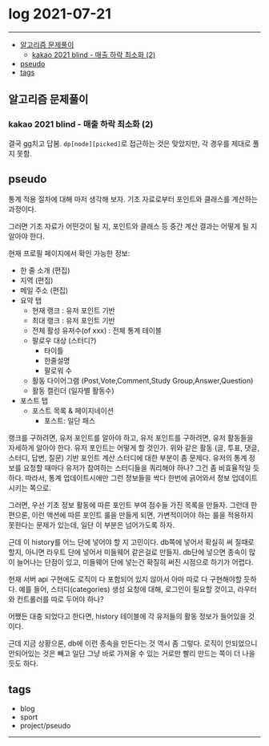 # log 2021-07-21

--------------------------

- [알고리즘 문제풀이](#알고리즘-문제풀이)
  - [kakao 2021 blind - 매출 하락 최소화 (2)](#kakao-2021-blind---매출-하락-최소화-2)
- [pseudo](#pseudo)
- [tags](#tags)


## 알고리즘 문제풀이

### kakao 2021 blind - 매출 하락 최소화 (2)

결국 gg치고 답봄.
`dp[node][picked]`로 접근하는 것은 맞았지만, 각 경우를 제대로 풀지 못함.


## pseudo

통계 적용 절차에 대해 마저 생각해 보자.
기초 자료로부터 포인트와 클래스를 계산하는 과정이다.



그러면 기초 자료가 어떤것이 될 지, 포인트와 클래스 등 중간 계산 결과는 어떻게 될 지 알아야 한다.

현재 프로필 페이지에서 확인 가능한 정보:
- 한 줄 소개 (편집)
- 지역 (편집)
- 메일 주소 (편집)
- 요약 탭
  - 현재 랭크 : 유저 포인트 기반
  - 최대 랭크 : 유저 포인트 기반
  - 전체 활성 유저수(of xxx) : 전체 통계 테이블
  - 팔로우 대상 (스터디?)
    - 타이틀
    - 한줄설명
    - 팔로워 수
  - 활동 다이어그램 (Post,Vote,Comment,Study Group,Answer,Question)
  - 활동 캘린더 (일자별 활동수)
- 포스트 탭
  - 포스트 목록 & 페이지네이션
    - 포스트: 일단 패스

랭크를 구하려면, 유저 포인트를 알아야 하고, 유저 포인트를 구하려면, 유저 활동들을 자세하게 알아야 한다.
유저 포인트는 어떻게 할 것인가.
위와 같은 활동 (글, 투표, 댓글, 스터디, 답변, 질문) 기반 포인트 계산
스터디에 대한 부분이 좀 문제다. 유저의 통계 정보를 요청할 때마다 유저가 참여하는 스터디들을 쿼리해야 하나?
그건 좀 비효율적일 듯하다. 따라서, 통계 업데이트시에만 그런 정보들을 싹다 한번에 긁어와서 정보 업데이트시키는 쪽으로.

그러면, 우선 기초 정보 활동에 따른 포인트 부여 점수들 가진 목록을 만들자.
그런데 한 편으론, 이런 액션에 따른 포인트 룰을 만들게 되면, 가변적이어야 하는 룰을 적용하지 못한다는 문제가 있는데, 일단 이 부분은 넘어가도록 하자.

근데 이 history를 어느 단에 넣어야 할 지 고민이다. db쪽에 넣어서 확실히 써 질때로 할지, 아니면 라우트 단에 넣어서 미들웨어 같은걸로 만들지. db단에 넣으면 종속이 많이 늘어나는 단점이 있고, 미들웨어 단에 넣는건 확질히 써진 시점으로 하기가 어렵다.

현재 서버 api 구현에도 로직이 다 포함되어 있지 않아서 아마 따로 다 구현해야할 듯하다.
예를 들어, 스터디(categories) 생성 요청에 대해, 로그인이 필요할 것이고, 
라우터와 컨트롤러를 따로 두어야 하나?

어쨌든 대충 되었다고 한다면, history 테이블에 각 유저들의 활동 정보가 들어있을 것이다.

근데 지금 상황으론, db에 이런 종속을 만든다는 것 역시 좀 그렇다. 로직이 안되었으니 안되어있는 것은 빼고 일단 그냥 바로 가져올 수 있는 거로만 빨리 만드는 쪽이 더 나을듯도 하다.






## tags
- blog
- sport
- project/pseudo

--------------------------

